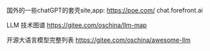 

国外的一些chatGPT的套壳site,app:
https://poe.com/
chat.forefront.ai

LLM 技术图谱 https://gitee.com/oschina/llm-map

开源大语言模型完整列表  https://gitee.com/oschina/awesome-llm
